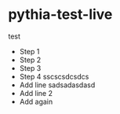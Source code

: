 # pythia-test-live
test
- Step 1
- Step 2
- Step 3
- Step 4 sscscsdcsdcs
- Add line sadsadasdasd
- Add line 2
- Add again

